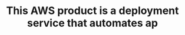 ---
layout: answer
title: "This AWS product is a deployment service that automates ap"
blurb: "The correct answer is AWS CodeDeploy. CodeDeploy is a deployment service that automates application deployments to Amazon EC2 instances, on-premises inst"
quid: 252
---